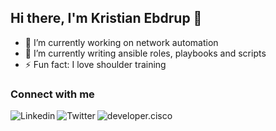 ## Hi there, I'm Kristian Ebdrup 👋

- 🔭 I’m currently working on network automation
- 🌱 I’m currently writing ansible roles, playbooks and scripts
- ⚡ Fun fact: I love shoulder training

### Connect with me
[<img align="left" alt="Linkedin" src="https://img.shields.io/badge/LinkedIn-0077B5?style=for-the-badge&logo=linkedin&logoColor=white" />][linkedin]
[<img align="left" alt="Twitter" src="https://img.shields.io/badge/Twitter-1DA1F2?style=for-the-badge&logo=twitter&logoColor=white" />][twitter]
[<img align="left" alt="developer.cisco" src="https://img.shields.io/badge/developer.cisco-049FD9?style=for-the-badge&logo=Cisco&logoColor=white" />][developer.cisco]


<br />

<br />

[linkedin]: https://www.linkedin.com/in/kristianebdrup/
[twitter]: https://twitter.com/TrimmerWolf7
[developer.cisco]: https://developer.cisco.com/user/profile/d80dd8ec-215c-57b1-a081-3df1b9419601
